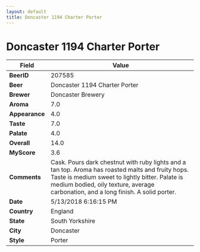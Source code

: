 ```yaml
---
layout: default
title: Doncaster 1194 Charter Porter
---
```


# Doncaster 1194 Charter Porter

| Field         | Value     |
|---------------|-----------|
| **BeerID** | 207585 |
| **Beer** | Doncaster 1194 Charter Porter |
| **Brewer** | Doncaster Brewery |
| **Aroma** | 7.0 |
| **Appearance** | 4.0 |
| **Taste** | 7.0 |
| **Palate** | 4.0 |
| **Overall** | 14.0 |
| **MyScore** | 3.6 |
| **Comments** | Cask. Pours dark chestnut with ruby lights and a tan top. Aroma has roasted malts and fruity hops. Taste is medium sweet to lightly bitter. Palate is medium bodied, oily texture, average carbonation, and a long finish. A solid porter. |
| **Date** | 5/13/2018 6:16:15 PM |
| **Country** | England |
| **State** | South Yorkshire |
| **City** | Doncaster |
| **Style** | Porter |
